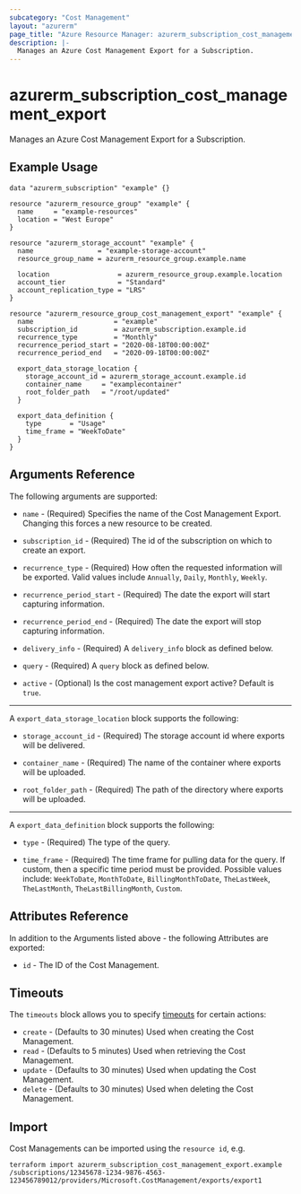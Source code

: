 ```yaml
---
subcategory: "Cost Management"
layout: "azurerm"
page_title: "Azure Resource Manager: azurerm_subscription_cost_management_export"
description: |-
  Manages an Azure Cost Management Export for a Subscription.
---
```


# azurerm_subscription_cost_management_export

Manages an Azure Cost Management Export for a Subscription.

## Example Usage

```hcl
data "azurerm_subscription" "example" {}

resource "azurerm_resource_group" "example" {
  name     = "example-resources"
  location = "West Europe"
}

resource "azurerm_storage_account" "example" {
  name                = "example-storage-account"
  resource_group_name = azurerm_resource_group.example.name

  location                 = azurerm_resource_group.example.location
  account_tier             = "Standard"
  account_replication_type = "LRS"
}

resource "azurerm_resource_group_cost_management_export" "example" {
  name                    = "example"
  subscription_id         = azurerm_subscription.example.id
  recurrence_type         = "Monthly"
  recurrence_period_start = "2020-08-18T00:00:00Z"
  recurrence_period_end   = "2020-09-18T00:00:00Z"

  export_data_storage_location {
    storage_account_id = azurerm_storage_account.example.id
    container_name     = "examplecontainer"
    root_folder_path   = "/root/updated"
  }

  export_data_definition {
    type       = "Usage"
    time_frame = "WeekToDate"
  }
}
```

## Arguments Reference

The following arguments are supported:

* `name` - (Required) Specifies the name of the Cost Management Export. Changing this forces a new resource to be created.

* `subscription_id` - (Required) The id of the subscription on which to create an export.

* `recurrence_type` - (Required) How often the requested information will be exported. Valid values include `Annually`, `Daily`, `Monthly`, `Weekly`.

* `recurrence_period_start` - (Required) The date the export will start capturing information.

* `recurrence_period_end` - (Required) The date the export will stop capturing information.

* `delivery_info` - (Required) A `delivery_info` block as defined below.

* `query` - (Required) A `query` block as defined below.

* `active` - (Optional) Is the cost management export active? Default is `true`.

---

A `export_data_storage_location` block supports the following:

* `storage_account_id` - (Required) The storage account id where exports will be delivered.

* `container_name` - (Required) The name of the container where exports will be uploaded.

* `root_folder_path` - (Required) The path of the directory where exports will be uploaded.

---

A `export_data_definition` block supports the following:

* `type` - (Required) The type of the query.

* `time_frame` - (Required) The time frame for pulling data for the query. If custom, then a specific time period must be provided. Possible values include: `WeekToDate`, `MonthToDate`, `BillingMonthToDate`, `TheLastWeek`, `TheLastMonth`, `TheLastBillingMonth`, `Custom`.

## Attributes Reference

In addition to the Arguments listed above - the following Attributes are exported: 

* `id` - The ID of the Cost Management.

## Timeouts

The `timeouts` block allows you to specify [timeouts](https://www.terraform.io/docs/configuration/resources.html#timeouts) for certain actions:

* `create` - (Defaults to 30 minutes) Used when creating the Cost Management.
* `read` - (Defaults to 5 minutes) Used when retrieving the Cost Management.
* `update` - (Defaults to 30 minutes) Used when updating the Cost Management.
* `delete` - (Defaults to 30 minutes) Used when deleting the Cost Management.

## Import

Cost Managements can be imported using the `resource id`, e.g.

```shell
terraform import azurerm_subscription_cost_management_export.example /subscriptions/12345678-1234-9876-4563-123456789012/providers/Microsoft.CostManagement/exports/export1
```
